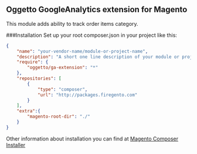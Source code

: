 ## Oggetto GoogleAnalytics extension for Magento

This module adds ability to track order items category.

###Installation
Set up your root composer.json in your project like this:

```json
{
    "name": "your-vendor-name/module-or-project-name",
    "description": "A short one line description of your module or project",
    "require": {
        "oggetto/ga-extension": "*"
    },
    "repositories": [
        {
            "type": "composer",
            "url": "http://packages.firegento.com"
        }
    ],
    "extra":{
        "magento-root-dir": "./"
    }
}
```

Other information about installation you can find at [Magento Composer Installer](https://github.com/magento-hackathon/magento-composer-installer)
